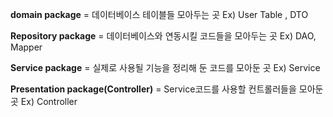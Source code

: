 **domain package** = 데이터베이스 테이블들 모아두는 곳
Ex) User Table , DTO

**Repository package** = 데이터베이스와 연동시킬 코드들을 모아두는 곳
Ex) DAO, Mapper

**Service package** = 실제로 사용될 기능을 정리해 둔 코드를 모아둔 곳
Ex) Service

**Presentation package(Controller)** = Service코드를 사용할 컨트롤러들을 모아둔 곳
Ex) Controller

